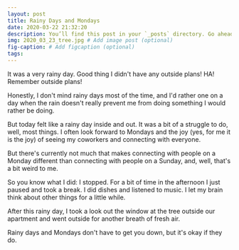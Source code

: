 ```yaml
---
layout: post
title: Rainy Days and Mondays
date: 2020-03-22 21:32:20
description: You’ll find this post in your `_posts` directory. Go ahead and edit it and re-build the site to see your changes. # Add post description (optional)
img: 2020_03_23_tree.jpg # Add image post (optional)
fig-caption: # Add figcaption (optional)
tags:
---
```


It was a very rainy day. Good thing I didn't have any outside plans! HA! Remember outside plans!

Honestly, I don't mind rainy days most of the time, and I'd rather one on a day when the rain doesn't really prevent me from doing something I would rather be doing.

But today felt like a rainy day inside and out. It was a bit of a struggle to do, well, most things. I often look forward to Mondays and the joy (yes, for me it is the joy) of seeing my coworkers and connecting with everyone.

But there's currently not much that makes connecting with people on a Monday different than connecting with people on a Sunday, and, well, that's a bit weird to me.

So you know what I did: I stopped. For a bit of time in the afternoon I just paused and took a break. I did dishes and listened to music. I let my brain think about other things for a little while.

After this rainy day, I took a look out the window at the tree outside our apartment and went outside for another breath of fresh air.

Rainy days and Mondays don't have to get you down, but it's okay if they do.

